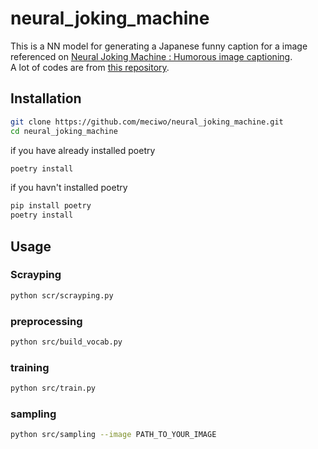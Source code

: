 # neural_joking_machine
This is a NN model for generating a Japanese funny caption for a image referenced on [Neural Joking Machine : Humorous image captioning][1].
<br>A lot of codes are from [this repository][2].

[1]:https://arxiv.org/abs/1805.11850
[2]:hoge

## Installation
```sh
git clone https://github.com/meciwo/neural_joking_machine.git
cd neural_joking_machine
```

if you have already installed poetry
```sh
poetry install
```

if you havn't installed poetry
```sh
pip install poetry
poetry install
```

## Usage
### Scrayping
```sh
python scr/scrayping.py
```

### preprocessing
```sh
python src/build_vocab.py
```
### training
```sh
python src/train.py
```

### sampling
```sh
python src/sampling --image PATH_TO_YOUR_IMAGE
```